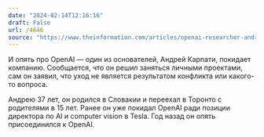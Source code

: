 ```yaml
---
date: "2024-02-14T12:16:16"
draft: False
url: /4646
source: "https://www.theinformation.com/articles/openai-researcher-andrej-karpathy-departs?rc=ukjmk2"
---
```


И опять про OpenAI — один из основателей, Андрей Карпати, покидает компанию. Сообщается, что он решил заняться личными проектами, сам он заявил, что уход не является результатом конфликта или какого-то вопроса. 

Андрею 37 лет, он родился в Словакии и переехал в Торонто с родителями в 15 лет. Ранее он уже покидал OpenAI ради позиции директора по AI и computer vision в Tesla. Год назад он опять присоединился к OpenAI.
